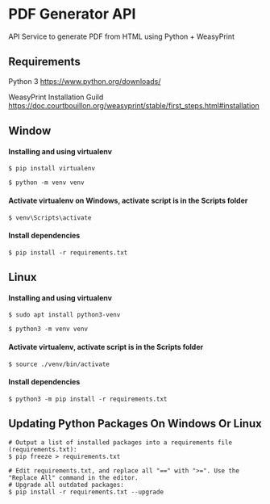 # PDF Generator API

API Service to generate PDF from HTML using Python + WeasyPrint

## Requirements

Python 3 https://www.python.org/downloads/

WeasyPrint Installation Guild https://doc.courtbouillon.org/weasyprint/stable/first_steps.html#installation

## Window

#### Installing and using virtualenv

```
$ pip install virtualenv

$ python -m venv venv
```

#### Activate virtualenv on Windows, activate script is in the Scripts folder

```
$ venv\Scripts\activate
```

#### Install dependencies

```
$ pip install -r requirements.txt
```

## Linux

#### Installing and using virtualenv

```
$ sudo apt install python3-venv

$ python3 -m venv venv
```

#### Activate virtualenv, activate script is in the Scripts folder

```
$ source ./venv/bin/activate
```

#### Install dependencies

```
$ python3 -m pip install -r requirements.txt
```

## Updating Python Packages On Windows Or Linux

```
# Output a list of installed packages into a requirements file (requirements.txt):
$ pip freeze > requirements.txt

# Edit requirements.txt, and replace all "==" with ">=". Use the "Replace All" command in the editor.
# Upgrade all outdated packages:
$ pip install -r requirements.txt --upgrade
```
